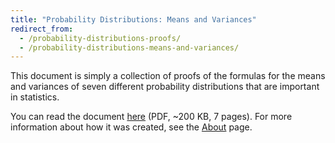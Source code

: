 ```yaml
---
title: "Probability Distributions: Means and Variances"
redirect_from:
  - /probability-distributions-proofs/
  - /probability-distributions-means-and-variances/
---
```


This document is simply a collection of proofs of the formulas for the
means and variances of seven different probability distributions that
are important in statistics.

You can read the document [here][] (PDF, ~200 KB, 7 pages). For more
information about how it was created, see the [About] page.

[here]: /assets/ProbabilityDistributionsMeansAndVariances.pdf
[about]: /about/site/
